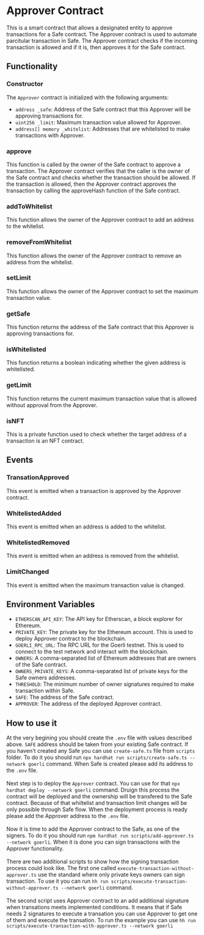 # Approver Contract

This is a smart contract that allows a designated entity to approve transactions for a Safe contract. The Approver contract is used to automate parcitular transaction in Safe. The Approver contract checks if the incoming transaction is allowed and if it is, then approves it for the Safe contract.

## Functionality

### Constructor
The `Approver` contract is initialized with the following arguments:

- `address _safe`: Address of the Safe contract that this Approver will be approving transactions for.
- `uint256 _limit`: Maximum transaction value allowed for Approver.
- `address[] memory _whitelist`: Addresses that are whitelisted to make transactions with Approver.

### approve
This function is called by the owner of the Safe contract to approve a transaction. The Approver contract verifies that the caller is the owner of the Safe contract and checks whether the transaction should be allowed. If the transaction is allowed, then the Approver contract approves the transaction by calling the approveHash function of the Safe contract.

### addToWhitelist
This function allows the owner of the Approver contract to add an address to the whitelist.

### removeFromWhitelist
This function allows the owner of the Approver contract to remove an address from the whitelist.

### setLimit
This function allows the owner of the Approver contract to set the maximum transaction value.

### getSafe
This function returns the address of the Safe contract that this Approver is approving transactions for.

### isWhitelisted
This function returns a boolean indicating whether the given address is whitelisted.

### getLimit
This function returns the current maximum transaction value that is allowed without approval from the Approver.

### isNFT
This is a private function used to check whether the target address of a transaction is an NFT contract.

## Events
### TransationApproved
This event is emitted when a transaction is approved by the Approver contract.

### WhitelistedAdded
This event is emitted when an address is added to the whitelist.

### WhitelistedRemoved
This event is emitted when an address is removed from the whitelist.

### LimitChanged
This event is emitted when the maximum transaction value is changed.

## Environment Variables
- `ETHERSCAN_API_KEY`: The API key for Etherscan, a block explorer for Ethereum.
- `PRIVATE_KEY`: The private key for the Ethereum account. This is used to deploy Approver contract to the blockchain.
- `GOERLI_RPC_URL`: The RPC URL for the Goerli testnet. This is used to connect to the test network and interact with the blockchain.
- `OWNERS`: A comma-separated list of Ethereum addresses that are owners of the Safe contract.
- `OWNERS_PRIVATE_KEYS`: A comma-separated list of private keys for the Safe owners addresses.
- `THRESHOLD`: The minimum number of owner signatures required to make transaction within Safe.
- `SAFE`: The address of the Safe contract.
- `APPROVER`: The address of the deployed Approver contract.

## How to use it

At the very begining you should create the `.env` file with values described above. `SAFE` address should be taken from your existing Safe contract. If you haven't created any Safe you can use `create-safe.ts` file from `scripts` folder. To do it you should run `npx hardhat run scripts/create-safe.ts --network goerli` command. When Safe is created please add its address to the `.env` file.
<br/> <br/>
Next step is to deploy the `Approver` contract. You can use for that `npx hardhat deploy --network goerli` command. Druign this process the contract will be deployed and the ownership will be transfered to the Safe contract. Because of that whiltelist and transaction limit changes will be only possible through Safe flow. When the deployment process is ready please add the Approver address to the `.env` file.
<br/> <br/>
Now it is time to add the Approver contract to the Safe, as one of the signers. To do it you should run `npm hardhat run scripts/add-approver.ts --network goerli`. When it is done you can sign transactions with the Approver functionality.
<br/> <br/>
There are two additional scripts to show how the signing transaction process could look like. The first one called `execute-transaction-without-approver.ts` use the standard where only private keys owners can sign transaction. To use it you can run `hh run scripts/execute-transaction-without-approver.ts --network goerli` command.
<br/> <br/>
The second script uses Approver contract to an add additional signature when transations meets implemented conditions. It means that if Safe needs 2 signatures to execute a transation you can use Approver to get one of them and execute the transation. To run the example you can use `hh run scripts/execute-transaction-with-approver.ts --network goerli`

